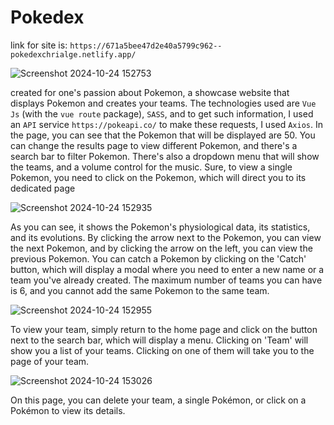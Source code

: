 # Pokedex

link for site is: `https://671a5bee47d2e40a5799c962--pokedexchrialge.netlify.app/`

![Screenshot 2024-10-24 152753](https://github.com/user-attachments/assets/07e7db30-836a-4ff5-b218-76147ba78d45)

created for one's passion about Pokemon, a showcase website that displays Pokemon and creates your teams. The technologies used are `Vue Js` (with the `vue route` package), `SASS`, and to get such information, I used an `API` service `https://pokeapi.co/` to make these requests, I used `Axios`.
In the page, you can see that the Pokemon that will be displayed are 50. You can change the results page to view different Pokemon, and there's a search bar to filter Pokemon. There's also a dropdown menu that will show the teams, and a volume control for the music.
Sure, to view a single Pokemon, you need to click on the Pokemon, which will direct you to its dedicated page

![Screenshot 2024-10-24 152935](https://github.com/user-attachments/assets/26ad1e15-1a3b-4c30-8c97-b1086010e512)

As you can see, it shows the Pokemon's physiological data, its statistics, and its evolutions. By clicking the arrow next to the Pokemon, you can view the next Pokemon, and by clicking the arrow on the left, you can view the previous Pokemon.
You can catch a Pokemon by clicking on the 'Catch' button, which will display a modal where you need to enter a new name or a team you've already created. The maximum number of teams you can have is 6, and you cannot add the same Pokemon to the same team.

![Screenshot 2024-10-24 152955](https://github.com/user-attachments/assets/39ec03b3-47a4-4268-bd92-525845698355)

To view your team, simply return to the home page and click on the button next to the search bar, which will display a menu. Clicking on 'Team' will show you a list of your teams. Clicking on one of them will take you to the page of your team.

![Screenshot 2024-10-24 153026](https://github.com/user-attachments/assets/978d99b6-6a2f-40b8-8645-cf66e589ea6c)

On this page, you can delete your team, a single Pokémon, or click on a Pokémon to view its details.
